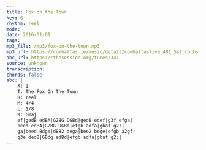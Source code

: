 ```yaml
---
title: Fox on the Town
key: G
rhythm: reel
mode: 
date: 2016-01-01
tags:
mp3_file: /mp3/fox-on-the-town.mp3
mp3_url: https://comhaltas.ie/music/detail/comhaltaslive_481_5st_rochs_ceili_band/
abc_url: https://thesession.org/tunes/341
source: unknown
transcription: 
chords: false
abc: |
    X: 1
    T: The Fox On The Town
    R: reel
    M: 4/4
    L: 1/8
    K: Gmaj
    ef|gedB edBA|G2BG DGBd|gedB edef|g3f efga|
    beed edBA|G2BG DGBd|efgb adfa|gbaf g2:|
    ga|beed Bdge|dBB2 dega|bee2 bege|efgb a2gf|
    g3e dedB|GBdg edBd|efgb adfa|gbaf g2:|
---
```


